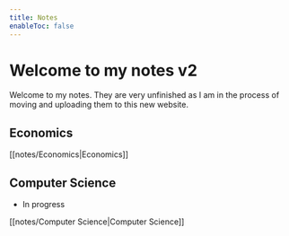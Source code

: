 ```yaml
---
title: Notes
enableToc: false
---
```

# Welcome to my notes v2
Welcome to my notes. They are very unfinished as I am in the process of moving and uploading them to this new website. 





## Economics
[[notes/Economics|Economics]]


## Computer Science
- In progress

[[notes/Computer Science|Computer Science]]











